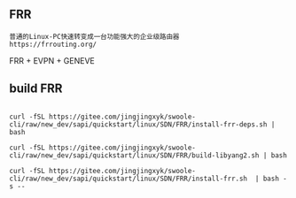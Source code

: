 ## FRR

    普通的Linux-PC快速转变成一台功能强大的企业级路由器
    https://frrouting.org/

FRR + EVPN + GENEVE

## build FRR

```shell

curl -fSL https://gitee.com/jingjingxyk/swoole-cli/raw/new_dev/sapi/quickstart/linux/SDN/FRR/install-frr-deps.sh | bash

curl -fSL https://gitee.com/jingjingxyk/swoole-cli/raw/new_dev/sapi/quickstart/linux/SDN/FRR/build-libyang2.sh | bash

curl -fSL https://gitee.com/jingjingxyk/swoole-cli/raw/new_dev/sapi/quickstart/linux/SDN/FRR/install-frr.sh  | bash -s --

```
